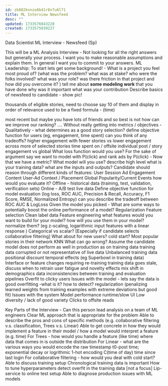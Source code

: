 ```yaml
---
id: zk082knnzo6b41r8n7u6l71
title: ML Interview Newsfeed
desc: ""
updated: 1733576043220
created: 1733575939227
---
```



Data Scientist ML Interview - Newsfeed (Sp)


This will be a ML Analysis Interview - Not looking for all the right answers but generally your process. I want you to make reasonable assumptions and explain them. In general I want you to commit to your answers.
ML Leadership: To start lets get some background! - What is a project you feel most proud of? (what was the problem? what was at stake? who were the folks involved? what was your role? was there friction in that project and how did you overcome it? )
tell me about **some modeling work** that you have done
why was it important
what was your contribution
Describe basics of newsfeed to candidate - show pic!

thousands of eligible stories, need to choose say 10 of them and display in order of relevance
used to be a fixed formula - (time)

most recent but maybe you have lots of friends and so best is not 
how can we improve our ranking? .... 
Without really getting into metrics / objectives - Qualitatively - what determines as a good story selection? 
define objective function for users (eg, engagement, time spent)
can you think of any tradeoffs?
higher engagement with fewer stories vs lower engagement across more of selected stories
time spent on / offsite
individual post / story engagement vs global
What loss function would you use?
For the sake of argument say we want to model with P(click) and rank ads by P(click) - Now that we have a metric? What model will you use? describe high level
what is your training data? what are the inputs and outputs?
Candidate should reason through different kinds of features:
User 
Session
Ad
Engagement
Content
User-Ad
Context / Placement
Global Popularity/Current Events
how would you evaluate it? 
Offline - historical data (training, test, validation, verification sets)
Online - A/B test live data
Define objective function for model evaluation (log loss, ROC AUC, Precision & Recall, Accuracy, F1 Score, RMSE, Normalized Entropy)
can you describe the tradeoff between ROC AUC & LogLoss
Given the model you picked - What are some ways to potentially boost the online performance of a model? <TC should give strong intuition for why>
Regularization
Feature selection
Clean label data
Feature engineering 
what features would you want to build for your model?
how will you use them in your model?
normalize them? (eg z-scaling, logarithmic input features with a linear response )
Categorical vs scalar?
[Especially if candidate selects collaborative filtering] What about for new users? cold start?
Most popular stories in their network
KNN
What can go wrong? Assume the candidate model does not perform as well in production as on training data <overfit>
training data corrupted or not representative of live data
Unbalanced training data
positional discount
temporal effects (eg Superbowl in training data)
Interface or feature changes requiring re-training
training data goes stale, discuss when to retrain
user fatigue and novelty effects
mix shift in demographics
data inconsistencies between training and evaluation pipelines
Overfit to clicky users
Issues with the model - lets say the data is good
 overfitting  -what is it?
how to detect?
regularization (penalizing learned weights from training examples with extreme deviations but good fit)
Issues with the system
Model performance runtime/slow UI
Low diversity / lack of good variety
Clicks to offsite reads






Key Parts of the Interview - Can this person lead analysis on a team of ML engineers
Clear ML approach that is appropriate for the problem
Able to describe the pros and cons of specific methods (e.g. collaborative filtering v.s. classification, Trees v.s. Linear)
Able to get concrete in how they would implement a feature in their model / how a model would interpret a feature (e.g. time)
For Trees - how would you handle a feature (like time) where data that comes in is outside the distribution
For Linear - what are the various ways you would encode the raw timestamp
t0-post time; exponential decay or logrithmic 1-hot encoding
C(time of day)
time since last login
For collaborative filtering - how would you deal with cold start?
Able to discuss training setup
Chronological training data is important
How to tune hyperparameters
detect overfit in the training data
[not a focus] Lip-service to online test setup
Able to diagnose production issues with ML models




